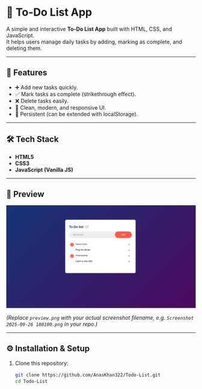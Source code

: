 # 📝 To-Do List App

A simple and interactive **To-Do List App** built with HTML, CSS, and JavaScript.  
It helps users manage daily tasks by adding, marking as complete, and deleting them.

---

## 🚀 Features
- ➕ Add new tasks quickly.
- ✅ Mark tasks as complete (strikethrough effect).
- ❌ Delete tasks easily.
- 🎨 Clean, modern, and responsive UI.
- 💾 Persistent (can be extended with localStorage).

---

## 🛠️ Tech Stack
- **HTML5**
- **CSS3**
- **JavaScript (Vanilla JS)**

---

## 📸 Preview

![To-Do List Screenshot](preview.png)

*(Replace `preview.png` with your actual screenshot filename, e.g. `Screenshot 2025-09-26 180100.png` in your repo.)*

---

## ⚙️ Installation & Setup

1. Clone this repository:
   ```bash
   git clone https://github.com/AnasKhan322/Todo-List.git
   cd Todo-List
